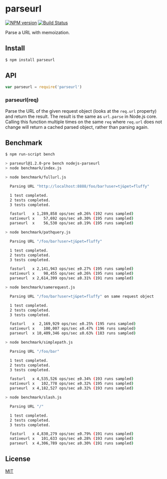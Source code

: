 # parseurl

[![NPM version](https://badge.fury.io/js/parseurl.svg)](http://badge.fury.io/js/parseurl)
[![Build Status](https://travis-ci.org/expressjs/parseurl.svg?branch=master)](https://travis-ci.org/expressjs/parseurl)

Parse a URL with memoization.

## Install

```bash
$ npm install parseurl
```

## API

```js
var parseurl = require('parseurl')
```

### parseurl(req)

Parse the URL of the given request object (looks at the `req.url` property)
and return the result. The result is the same as `url.parse` in Node.js core.
Calling this function multiple times on the same `req` where `req.url` does
not change will return a cached parsed object, rather than parsing again.

## Benchmark

```bash
$ npm run-script bench

> parseurl@1.2.0-pre bench nodejs-parseurl
> node benchmark/index.js

> node benchmark/fullurl.js

  Parsing URL "http://localhost:8888/foo/bar?user=tj&pet=fluffy"

  1 test completed.
  2 tests completed.
  3 tests completed.

  fasturl   x 1,289,858 ops/sec ±0.26% (192 runs sampled)
  nativeurl x    57,692 ops/sec ±0.30% (195 runs sampled)
  parseurl  x    56,530 ops/sec ±0.19% (195 runs sampled)

> node benchmark/pathquery.js

  Parsing URL "/foo/bar?user=tj&pet=fluffy"

  1 test completed.
  2 tests completed.
  3 tests completed.

  fasturl   x 2,141,943 ops/sec ±0.27% (195 runs sampled)
  nativeurl x    98,455 ops/sec ±0.26% (195 runs sampled)
  parseurl  x 2,614,399 ops/sec ±0.31% (191 runs sampled)

> node benchmark/samerequest.js

  Parsing URL "/foo/bar?user=tj&pet=fluffy" on same request object

  1 test completed.
  2 tests completed.
  3 tests completed.

  fasturl   x  2,169,929 ops/sec ±0.25% (195 runs sampled)
  nativeurl x    100,007 ops/sec ±0.47% (196 runs sampled)
  parseurl  x 10,409,346 ops/sec ±0.63% (183 runs sampled)

> node benchmark/simplepath.js

  Parsing URL "/foo/bar"

  1 test completed.
  2 tests completed.
  3 tests completed.

  fasturl   x 4,535,526 ops/sec ±0.34% (193 runs sampled)
  nativeurl x   102,778 ops/sec ±0.32% (195 runs sampled)
  parseurl  x 4,182,527 ops/sec ±0.32% (193 runs sampled)

> node benchmark/slash.js

  Parsing URL "/"

  1 test completed.
  2 tests completed.
  3 tests completed.

  fasturl   x 4,830,279 ops/sec ±0.79% (191 runs sampled)
  nativeurl x   101,633 ops/sec ±0.28% (193 runs sampled)
  parseurl  x 4,306,789 ops/sec ±0.30% (191 runs sampled)
```

## License

  [MIT](LICENSE)
